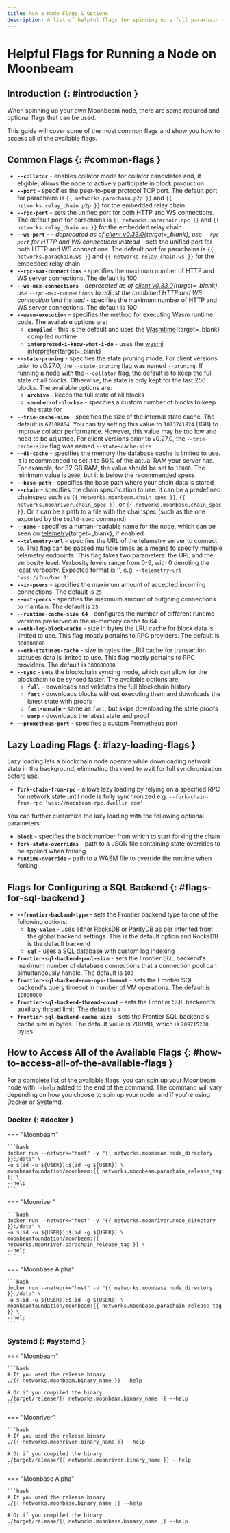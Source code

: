 ```yaml
---
title: Run a Node Flags & Options
description: A list of helpful flags for spinning up a full parachain node on Moonbeam. Also learn how to access all of the flags available for node operators.
---
```


# Helpful Flags for Running a Node on Moonbeam

## Introduction {: #introduction }

When spinning up your own Moonbeam node, there are some required and optional flags that can be used.

This guide will cover some of the most common flags and show you how to access all of the available flags.

## Common Flags {: #common-flags }

- **`--collator`** - enables collator mode for collator candidates and, if eligible, allows the node to actively participate in block production
- **`--port`** - specifies the peer-to-peer protocol TCP port. The default port for parachains is `{{ networks.parachain.p2p }}` and `{{ networks.relay_chain.p2p }}` for the embedded relay chain
- **`--rpc-port`** - sets the unified port for both HTTP and WS connections. The default port for parachains is `{{ networks.parachain.rpc }}` and `{{ networks.relay_chain.ws }}` for the embedded relay chain
- **`--ws-port`** - - *deprecated as of [client v0.33.0](https://github.com/moonbeam-foundation/moonbeam/releases/tag/v0.33.0){target=\_blank}, use `--rpc-port` for HTTP and WS connections instead* - sets the unified port for both HTTP and WS connections. The default port for parachains is `{{ networks.parachain.ws }}`  and `{{ networks.relay_chain.ws }}` for the embedded relay chain
- **`--rpc-max-connections`** - specifies the maximum number of HTTP and WS server connections. The default is 100
- **`--ws-max-connections`** - *deprecated as of [client v0.33.0](https://github.com/moonbeam-foundation/moonbeam/releases/tag/v0.33.0){target=\_blank}, use `--rpc-max-connections` to adjust the combined HTTP and WS connection limit instead* - specifies the maximum number of HTTP and WS server connections. The default is 100
- **`--wasm-execution`** - specifies the method for executing Wasm runtime code. The available options are:
    - **`compiled`** - this is the default and uses the [Wasmtime](https://github.com/paritytech/wasmtime){target=\_blank} compiled runtime
    - **`interpreted-i-know-what-i-do`** - uses the [wasmi interpreter](https://github.com/wasmi-labs/wasmi){target=\_blank}
- **`--state-pruning`** - specifies the state pruning mode. For client versions prior to v0.27.0, the `--state-pruning` flag was named `--pruning`. If running a node with the `--collator` flag, the default is to keep the full state of all blocks. Otherwise, the state is only kept for the last 256 blocks. The available options are:
    - **`archive`** - keeps the full state of all blocks
    - **`<number-of-blocks>`** - specifies a custom number of blocks to keep the state for
- **`--trie-cache-size`** - specifies the size of the internal state cache. The default is `67108864`. You can try setting this value to `1073741824` (1GB) to improve collator performance. However, this value may be too low and need to be adjusted. For client versions prior to v0.27.0, the `--trie-cache-size` flag was named `--state-cache-size`
- **`--db-cache`** - specifies the memory the database cache is limited to use. It is recommended to set it to 50% of the actual RAM your server has. For example, for 32 GB RAM, the value should be set to `16000`. The minimum value is `2000`, but it is below the recommended specs
- **`--base-path`** - specifies the base path where your chain data is stored
- **`--chain`** - specifies the chain specification to use. It can be a predefined chainspec such as `{{ networks.moonbeam.chain_spec }}`, `{{ networks.moonriver.chain_spec }}`, or `{{ networks.moonbase.chain_spec }}`. Or it can be a path to a file with the chainspec (such as the one exported by the `build-spec` command)
- **`--name`** - specifies a human-readable name for the node, which can be seen on [telemetry](https://telemetry.polkadot.io){target=\_blank}, if enabled
- **`--telemetry-url`** - specifies the URL of the telemetry server to connect to. This flag can be passed multiple times as a means to specify multiple telemetry endpoints. This flag takes two parameters: the URL and the verbosity level. Verbosity levels range from 0-9, with 0 denoting the least verbosity. Expected format is '<URL VERBOSITY>', e.g. `--telemetry-url 'wss://foo/bar 0'`.
- **`--in-peers`** - specifies the maximum amount of accepted incoming connections. The default is `25`
- **`--out-peers`** - specifies the maximum amount of outgoing connections to maintain. The default is `25`
- **`--runtime-cache-size 64`** - configures the number of different runtime versions preserved in the in-memory cache to 64
- **`--eth-log-block-cache`** - size in bytes the LRU cache for block data is limited to use. This flag mostly pertains to RPC providers. The default is `300000000`
- **`--eth-statuses-cache`** - size in bytes the LRU cache for transaction statuses data is limited to use. This flag mostly pertains to RPC providers. The default is `300000000`
- **`--sync`** - sets the blockchain syncing mode, which can allow for the blockchain to be synced faster. The available options are:
    - **`full`** - downloads and validates the full blockchain history
    - **`fast`** - downloads blocks without executing them and downloads the latest state with proofs
    - **`fast-unsafe`** - same as `fast`, but skips downloading the state proofs
    - **`warp`** - downloads the latest state and proof
- **`--prometheus-port`** - specifies a custom Prometheus port

## Lazy Loading Flags {: #lazy-loading-flags }

Lazy loading lets a blockchain node operate while downloading network state in the background, eliminating the need to wait for full synchronization before use. 

- **`fork-chain-from-rpc`** - allows lazy loading by relying on a specified RPC for network state until node is fully synchronized e.g. `--fork-chain-from-rpc 'wss://moonbeam-rpc.dwellir.com'`

You can further customize the lazy loading with the following optional parameters:

- **`block`** - specifies the block number from which to start forking the chain
- **`fork-state-overrides`** - path to a JSON file containing state overrides to be applied when forking 
- **`runtime-override`** - path to a WASM file to override the runtime when forking


## Flags for Configuring a SQL Backend {: #flags-for-sql-backend }

- **`--frontier-backend-type`** - sets the Frontier backend type to one of the following options:
    - **`key-value`** - uses either RocksDB or ParityDB as per interited from the global backend settings. This is the default option and RocksDB is the default backend
    - **`sql`** - uses a SQL database with custom log indexing
- **`frontier-sql-backend-pool-size`** - sets the Frontier SQL backend's maximum number of database connections that a connection pool can simultaneously handle. The default is `100`
- **`frontier-sql-backend-num-ops-timeout`** - sets the Frontier SQL backend's query timeout in number of VM operations. The default is `10000000`
- **`frontier-sql-backend-thread-count`** - sets the Frontier SQL backend's auxiliary thread limit. The default is `4`
- **`frontier-sql-backend-cache-size`** - sets the Frontier SQL backend's cache size in bytes. The default value is 200MB, which is `209715200` bytes

## How to Access All of the Available Flags {: #how-to-access-all-of-the-available-flags }

For a complete list of the available flags, you can spin up your Moonbeam node with `--help` added to the end of the command. The command will vary depending on how you choose to spin up your node, and if you're using Docker or Systemd.

### Docker {: #docker }

=== "Moonbeam"

    ```bash
    docker run --network="host" -v "{{ networks.moonbeam.node_directory }}:/data" \
    -u $(id -u ${USER}):$(id -g ${USER}) \
    moonbeamfoundation/moonbeam:{{ networks.moonbeam.parachain_release_tag }} \
    --help
    ```

=== "Moonriver"

    ```bash
    docker run --network="host" -v "{{ networks.moonriver.node_directory }}:/data" \
    -u $(id -u ${USER}):$(id -g ${USER}) \
    moonbeamfoundation/moonbeam:{{ networks.moonriver.parachain_release_tag }} \
    --help
    ```

=== "Moonbase Alpha"

    ```bash
    docker run --network="host" -v "{{ networks.moonbase.node_directory }}:/data" \
    -u $(id -u ${USER}):$(id -g ${USER}) \
    moonbeamfoundation/moonbeam:{{ networks.moonbase.parachain_release_tag }} \
    --help
    ```

### Systemd {: #systemd }

=== "Moonbeam"

    ```bash
    # If you used the release binary
    ./{{ networks.moonbeam.binary_name }} --help

    # Or if you compiled the binary
    ./target/release/{{ networks.moonbeam.binary_name }} --help
    ```

=== "Moonriver"

    ```bash
    # If you used the release binary
    ./{{ networks.moonriver.binary_name }} --help

    # Or if you compiled the binary
    ./target/release/{{ networks.moonriver.binary_name }} --help
    ```

=== "Moonbase Alpha"

    ```bash
    # If you used the release binary
    ./{{ networks.moonbase.binary_name }} --help

    # Or if you compiled the binary
    ./target/release/{{ networks.moonbase.binary_name }} --help
    ```
